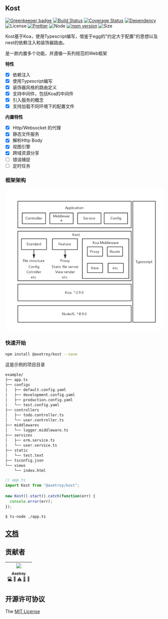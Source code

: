 ## Kost

[![Greenkeeper badge](https://badges.greenkeeper.io/axetroy/kost.svg)](https://greenkeeper.io/)
[![Build Status](https://travis-ci.org/axetroy/kost.svg?branch=master)](https://travis-ci.org/axetroy/kost)
[![Coverage Status](https://coveralls.io/repos/github/axetroy/kost/badge.svg?branch=master)](https://coveralls.io/github/axetroy/kost?branch=master)
[![Dependency](https://david-dm.org/axetroy/kost.svg)](https://david-dm.org/axetroy/kost)
![License](https://img.shields.io/badge/license-MIT-green.svg)
[![Prettier](https://img.shields.io/badge/Code%20Style-Prettier-green.svg)](https://github.com/prettier/prettier)
![Node](https://img.shields.io/badge/node-%3E=8.9-blue.svg?style=flat-square)
[![npm version](https://badge.fury.io/js/%40axetroy%2Fkost.svg)](https://badge.fury.io/js/%40axetroy%2Fkost)
![Size](https://github-size-badge.herokuapp.com/axetroy/kost.svg)

Kost基于Koa，使用Typescript编写，借鉴于egg的"约定大于配置"的思想以及nest的依赖注入和装饰器路由。

是一款内置多个功能，并遵循一系列规范的Web框架

**特性**

* [x] 依赖注入
* [x] 使用Typescript编写
* [x] 装饰器风格的路由定义
* [x] 支持中间件，包括Koa的中间件
* [x] 引入服务的概念
* [x] 支持加载不同环境下的配置文件

**内置特性**

* [x] Http/Websocket 的代理
* [x] 静态文件服务
* [x] 解析Http Body
* [x] 视图引擎
* [x] 跨域资源分享
* [ ] 错误捕捉
* [ ] 定时任务

### 框架架构

![kost](https://raw.githubusercontent.com/axetroy/kost/master/kost.png)

### 快速开始

```bash
npm install @axetroy/kost --save
```

这是示例的项目目录

```
example/
├── app.ts
├── configs
│   ├── default.config.yaml
│   ├── development.config.yaml
│   ├── production.config.yaml
│   └── test.config.yaml
├── controllers
│   ├── todo.controller.ts
│   └── user.controller.ts
├── middlewares
│   └── logger.middleware.ts
├── services
│   ├── orm.service.ts
│   └── user.service.ts
├── static
│   └── test.text
├── tsconfig.json
└── views
    └── index.html
```

```typescript
// app.ts
import Kost from "@axetroy/kost";

new Kost().start().catch(function(err) {
  console.error(err);
});
```

```bash
$ ts-node ./app.ts
```

## [文档](https://github.com/axetroy/kost/blob/master/doc/useage.md)

## 贡献者

<!-- ALL-CONTRIBUTORS-LIST:START - Do not remove or modify this section -->

| [<img src="https://avatars1.githubusercontent.com/u/9758711?v=3" width="100px;"/><br /><sub>Axetroy</sub>](http://axetroy.github.io)<br />[💻](https://github.com/axetroy/kost/commits?author=axetroy) 🔌 [⚠️](https://github.com/axetroy/kost/commits?author=axetroy) [🐛](https://github.com/axetroy/kost/issues?q=author%3Aaxetroy) 🎨 |
| :---------------------------------------------------------------------------------------------------------------------------------------------------------------------------------------------------------------------------------------------------------------------------------------------------------------------------------------: |


<!-- ALL-CONTRIBUTORS-LIST:END -->

## 开源许可协议

The [MIT License](https://github.com/axetroy/kost/blob/master/LICENSE)
